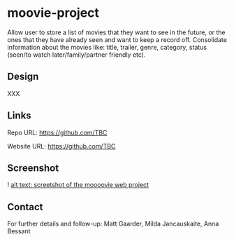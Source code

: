 # moovie-project
Allow user to store a list of movies that they want to see in the future, or the ones that they have already seen and want to keep a record off. 
Consolidate information about the movies like: title, trailer, genre, category, status (seen/to watch later/family/partner friendly etc).

## Design
XXX 

## Links
Repo URL: https://github.com/TBC

Website URL: https://github.com/TBC

## Screenshot
! [alt text: screetshot of the moooovie web project](./assets/Screenshot_TBC.jpeg)

## Contact
For further details and follow-up: Matt Gaarder, Milda Jancauskaite, Anna Bessant 